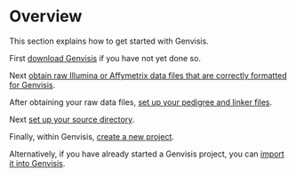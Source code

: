 # Overview

This section explains how to get started with Genvisis. 

First [download Genvisis](https://genvisis.org/#/download) if you have not yet done so. 

Next [obtain raw Illumina or Affymetrix data files that are correctly formatted for Genvisis](find-required-raw-data-files.md). 

After obtaining your raw data files, [set up your pedigree and linker files](set-up-pedigree-and-linker.md).

Next [set up your source directory](set-up-required-files-for-a-new-genvisis-project.md). 

Finally, within Genvisis, [create a new project](create-a-new-project.md).

Alternatively, if you have already started a Genvisis project, you can [import it into Genvisis](import-an-existing-project-into-genvisis.md).
